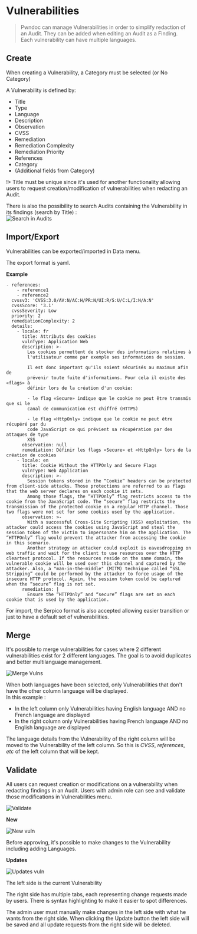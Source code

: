 # Vulnerabilities

> Pwndoc can manage Vulnerabilities in order to simplify redaction of an Audit. They can be added when editing an Audit as a Finding.<br>
> Each vulnerability can have multiple languages. 

## Create

When creating a Vulnerability, a Category must be selected (or No Category)

A Vulnerability is defined by:

- Title
- Type
- Language
- Description
- Observation
- CVSS
- Remediation
- Remediation Complexity
- Remediation Priority
- References
- Category
- (Additional fields from Category)

!> Title must be unique since it's used for another functionality allowing users to request creation/modification of vulnerabilities when redacting an Audit.

There is also the possibility to search Audits containing the Vulnerability in its findings (search by Title) :<br> 
![Search in Audits](/_images/action_buttons.png)

## Import/Export

Vulnerabilities can be exported/imported in Data menu.

The export format is yaml.

**Example**
```
- references: 
    - reference1
    - reference2
  cvssv3: 'CVSS:3.0/AV:N/AC:H/PR:N/UI:R/S:U/C:L/I:N/A:N'
  cvssScore: '3.1'
  cvssSeverity: Low
  priority: 2
  remediationComplexity: 2
  details:
    - locale: fr
      title: Attributs des cookies
      vulnType: Application Web
      description: >-
        Les cookies permettent de stocker des informations relatives à
        l'utilisateur comme par exemple ses informations de session.

        Il est donc important qu'ils soient sécurisés au maximum afin de
        prévenir toute fuite d'informations. Pour cela il existe des «flags» à
        définir lors de la création d'un cookie:

        - le flag «Secure» indique que le cookie ne peut être transmis que si le
        canal de communication est chiffré (HTTPS)

        - le flag «HttpOnly» indique que le cookie ne peut être récupéré par du
        code JavaScript ce qui prévient sa récupération par des attaques de type
        XSS
      observation: null
      remediation: Définir les flags «Secure» et «HttpOnly» lors de la création de cookies
    - locale: en
      title: Cookie Without the HTTPOnly and Secure Flags
      vulnType: Web Application
      description: >-
        Session tokens stored in the “Cookie” headers can be protected from client-side attacks. Those protections are referred to as flags that the web server declares on each cookie it sets. 
        Among those flags, the “HTTPOnly” flag restricts access to the cookie from the JavaScript code. The “secure” flag restricts the transmission of the protected cookie on a regular HTTP channel. Those two flags were not set for some cookies used by the application.
      observation: >-
        With a successful Cross-Site Scripting (XSS) exploitation, the attacker could access the cookies using JavaScript and steal the session token of the victim to impersonate him on the application. The “HTTPOnly” flag would prevent the attacker from accessing the cookie in this scenario.
        Another strategy an attacker could exploit is eavesdropping on web traffic and wait for the client to use resources over the HTTP cleartext protocol. If the resources reside on the same domain, the vulnerable cookie will be used over this channel and captured by the attacker. Also, a "man-in-the-middle" (MITM) technique called “SSL Stripping” could be performed by the attacker to force usage of the insecure HTTP protocol. Again, the session token could be captured when the “secure” flag is not set.
      remediation: |
        Ensure the “HTTPOnly” and “secure” flags are set on each cookie that is used by the application.
```

For import, the Serpico format is also accepted allowing easier transition or just to have a default set of vulnerabilities.

## Merge

It's possible to merge vulnerabilities for cases where 2 different vulnerabilities exist for 2 different languages. The goal is to avoid duplicates and better multilanguage management.

![Merge Vulns](/_images/merge_vulns.png)

When both languages have been selected, only Vulnerabilities that don't have the other column language will be displayed.  
In this example :
- In the left column only Vulnerabilities having English language AND no French language are displayed
- In the right column only Vulnerabilities having French language AND no English language are displayed

The language details from the Vulnerability of the right column will be moved to the Vulnerability of the left column. So this is *CVSS*, *references*, *etc* of the left column that will be kept.

## Validate

All users can request creation or modifications on a vulnerability when redacting findings in an Audit. Users with admin role can see and validate those modifications in Vulnerabilities menu.

![Validate](/_images/new_updates_vulns.png)

**New**

![New vuln](/_images/new_vuln.png)

Before approving, it's possible to make changes to the Vulnerability including adding Languages.

**Updates**

![Updates vuln](/_images/updates_vuln.png)

The left side is the current Vulnerability

The right side has multiple tabs, each representing change requests made by users. There is syntax highlighting to make it easier to spot differences.

The admin user must manually make changes in the left side with what he wants from the right side. When clicking the Update button the left side will be saved and all update requests from the right side will be deleted.
